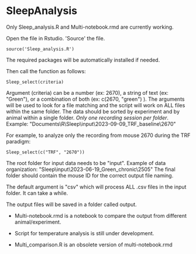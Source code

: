 # SleepAnalysis

Only Sleep_analysis.R and Multi-notebook.rmd are currently working.

Open the file in Rstudio.
'Source' the file.

  `source('Sleep_analysis.R')`

The required packages will be automatically installed if needed.

Then call the function as follows:

  `Sleep_select(criteria)`

Argument (criteria) can be a number (ex: 2670), a string of text (ex: "Green"), or a combination of both (ex: c(2670, "green") ).
The arguments will be used to look for a file matching and the script will work on ALL files within the same folder.
The data should be sorted by experiment and by animal within a single folder.
*Only one recording session per folder*. Example: "Documents\R\Sleep\input\2023-09-09_TRF_baseline\2670"

For example, to analyze only the recording from mouse 2670 during the TRF paradigm:

`Sleep_select(c("TRF", "2670"))`

The root folder for input data needs to be "input". Example of data organization: "Sleep\input\2023-06-19_Green_chronic\2505"
The final folder should contain the mouse ID for the correct output file naming.

The default argument is "csv" which will process ALL .csv files in the input folder. It can take a while.

The output files will be saved in a folder called output.

* Multi-notebook.rmd is a notebook to compare the output from different animal/experiment.

* Script for temperature analysis is still under development.

* Multi_comparison.R is an obsolete version of multi-notebook.rmd
